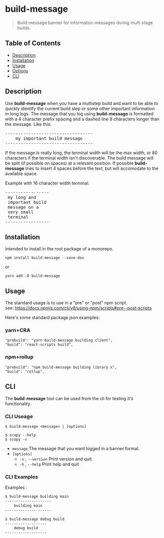 # build-message
> Build message banner for information messages during multi stage builds.

## Table of Contents

- [Description](##Description)
- [Installation](#Installation)
- [Usage](#Usage)
- [Options](#Options)
- [CLI](#CLI)



## Description

Use **build-message** when you have a multistep build and want to be able to quickly identify the current build step or some other important information in long logs. The message that you log using **build-message** is formatted with a 4 character prefix spacing and a dashed line 8 characters longer than the message. Like this:

<pre>
----------------------------------
    my important build message
----------------------------------
</pre>
If the message is really long, the terminal width will be the max width, or 80 characters if the terminal width isn't discoverable. The build message will be split (if possible on spaces) at a relevant position.
If possible **build-message** tries to insert 4 spaces before the text, but will accomodate to the available space.

Example with 16 character width terminal:
<pre>
-----------------
 my long and
 important build
 message on a
 very small
 terminal
-----------------
</pre>


## Installation
Intended to install in the root package of a monorepo.

```
npm install build-message --save-dev
```

or

```
yarn add -D build-message
```

## Usage
The standard usage is to use in a "pre" or "post" npm script. <br/>
see: https://docs.npmjs.com/cli/v8/using-npm/scripts#pre--post-scripts

Here's some standard package.json examples:

### yarn+CRA
```
"prebuild": "yarn build-message building client",
"build": "react-scripts build",
```
### npm+rollup
```
"prebuild": "npm build-message building library x",
"build": "rollup",
```

## CLI
The **build-message** tool can be used from the cli for testing it's functionality.

### CLI Useage

```
$ build-message <message> | [options]

$ scopy --help
$ scopy -v
```

- `message`  The message that you want logged in a banner format.
- `[options]`
  - `-v` , `--version`    Print version and quit.
  - `-h` , `--help`  Print help and quit


### CLI Examples

Examples : 

```bash
$ build-message building main
---------------------
    building main
---------------------

$ build-message debug build
-------------------
    debug build
-------------------
```


